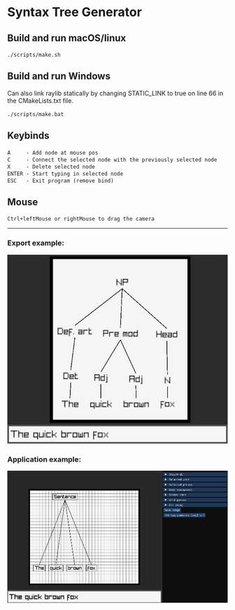 # Syntax Tree Generator

## Build and run macOS/linux

````shell
./scripts/make.sh
````

## Build and run Windows

Can also link raylib statically by changing STATIC_LINK to true on line 66 in the CMakeLists.txt file.

````shell
./scripts/make.bat
````

## Keybinds

````
A     - Add node at mouse pos
C     - Connect the selected node with the previously selected node
X     - Delete selected node
ENTER - Start typing in selected node
ESC   - Exit program (remove bind)
````

## Mouse

````
Ctrl+leftMouse or rightMouse to drag the camera
````

---

### Export example:

![](img/The_quick_brown_fox_0.png)

### Application example:

![](img/example_1.png)

